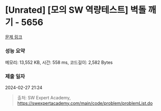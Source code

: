 # [Unrated] [모의 SW 역량테스트] 벽돌 깨기 - 5656 

[문제 링크](https://swexpertacademy.com/main/code/problem/problemDetail.do?contestProbId=AWXRQm6qfL0DFAUo) 

### 성능 요약

메모리: 13,552 KB, 시간: 558 ms, 코드길이: 2,582 Bytes

### 제출 일자

2024-02-27 21:24



> 출처: SW Expert Academy, https://swexpertacademy.com/main/code/problem/problemList.do